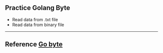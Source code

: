 ## Practice Golang Byte
- Read data from .txt file
- Read data from binary file

----
## Reference [Go byte](https://zetcode.com/golang/byte/)